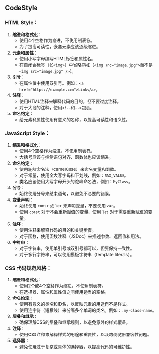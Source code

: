 ## CodeStyle



### HTML Style：

1. **缩进和格式化**：
   - 使用4个空格作为缩进，不使用制表符。
   - 为了提高可读性，嵌套元素应该逐级缩进。
2. **元素和属性**：
   - 使用小写字母编写HTML标签和属性名。
   - 在自闭合标签（如`<img>`）中省略斜杠（`<img src="image.jpg">`而不是`<img src="image.jpg" />`）。
3. **引号**：
   - 在属性值中使用双引号。例如：`<a href="https://example.com">Link</a>`。
4. **注释**：
   - 使用HTML注释来解释代码的目的，但不要过度注释。
   - 对于大段的注释，使用`<!--`和`-->`包裹。
5. **命名约定**：
   - 给元素和属性使用有意义的名称，以提高可读性和语义性。

### JavaScript Style：

1. **缩进和格式化**：
   - 使用4个空格作为缩进，不使用制表符。
   - 大括号应该与控制语句对齐，函数体也应该缩进。
2. **命名约定**：
   - 使用驼峰命名法（camelCase）来命名变量和函数。
   - 对于常量，使用全大写字母和下划线，例如：`MAX_VALUE`。
   - 类名应该使用大写字母开头的驼峰命名法，例如：`MyClass`。
3. **分号**：
   - 始终使用分号来结束语句，以避免不必要的错误。
4. **变量声明**：
   - 始终使用 `const` 或 `let` 来声明变量，不要使用 `var`。
   - 使用 `const` 对于不会重新赋值的变量，使用 `let` 对于需要重新赋值的变量。
5. **注释**：
   - 使用注释来解释代码的目的和关键步骤。
   - 对于函数，使用函数注释（JSDoc）来描述参数、返回值和用法。
6. **字符串**：
   - 对于字符串，使用单引号或双引号都可以，但要保持一致性。
   - 对于多行字符串，可以使用模板字符串（template literals）。

### CSS 代码规范风格：

1. **缩进和格式化**：
   - 使用2个或4个空格作为缩进，不使用制表符。
   - 在选择器、属性和属性值之间使用适当的空格。
2. **命名约定**：
   - 使用有意义的类名和ID名，以反映元素的用途而不是样式。
   - 使用连字符（短横线）来分隔多个单词的类名，例如：`.my-class-name`。
3. **层叠和继承**：
   - 确保理解CSS的层叠和继承规则，以避免意外的样式覆盖。
4. **注释**：
   - 使用CSS注释来解释样式的用途和重要性，以及跨浏览器兼容性问题。
5. **选择器**：
   - 避免使用过于复杂或具体的选择器，以提高代码的可维护性。